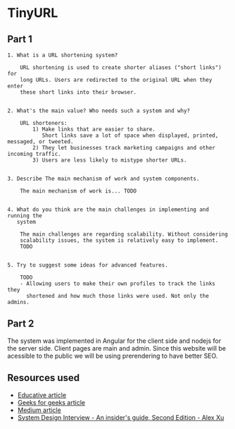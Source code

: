 # TinyURL

## Part 1

    1. What is a URL shortening system?

        URL shortening is used to create shorter aliases ("short links") for
        long URLs. Users are redirected to the original URL when they enter
        these short links into their browser.


    2. What's the main value? Who needs such a system and why?

        URL shorteners:
            1) Make links that are easier to share.
               Short links save a lot of space when displayed, printed, messaged, or tweeted.
            2) They let businesses track marketing campaigns and other incoming traffic.
            3) Users are less likely to mistype shorter URLs.


    3. Describe The main mechanism of work and system components.

        The main mechanism of work is... TODO


    4. What do you think are the main challenges in implementing and running the
       system

        The main challenges are regarding scalability. Without considering
        scalability issues, the system is relatively easy to implement.
        TODO


    5. Try to suggest some ideas for advanced features.

        TODO
        - Allowing users to make their own profiles to track the links they
          shortened and how much those links were used. Not only the admins.


## Part 2

The system was implemented in Angular for the client side and nodejs for the
server side. Client pages are main and admin. Since this website will be
acessible to the public we will be using prerendering to have better SEO.

## Resources used

 - [Educative article](https://www.educative.io/courses/grokking-the-system-design-interview/m2ygV4E81AR)
 - [Geeks for geeks article](https://www.geeksforgeeks.org/system-design-url-shortening-service/)
 - [Medium article](https://medium.com/@sandeep4.verma/system-design-scalable-url-shortener-service-like-tinyurl-106f30f23a82)
 - [System Design Interview - An insider's guide, Second Edition - Alex Xu](https://www.amazon.com/System-Design-Interview-insiders-Second/dp/B08CMF2CQF)
